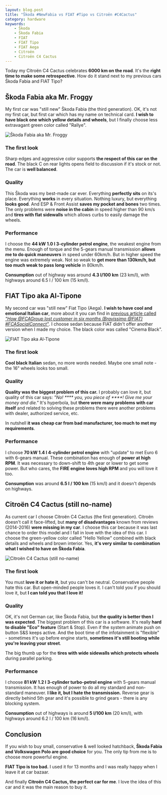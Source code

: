 ```yaml
---
layout: blog.post
title: "Škoda #NewFabia vs FIAT #Tipo vs Citroën #C4Cactus"
category: hardware
keywords:
    - Škoda
    - Škoda Fabia
    - FIAT
    - FIAT Tipo
    - FIAT Aega
    - Citroën
    - Citroën C4 Cactus
---
```


Today my Citroën C4 Cactus celebrates **6000 km on the road**.
It's the **right time to make some retrospective**.
How do it stand next to my previous cars Škoda Fabia and FIAT Tipo?



## Škoda Fabia aka Mr. Froggy

My first car was "still new" Škoda Fabia (the third generation).
OK, it's not my first car, but first car which has my name on technical card.
**I wish to have black one which yellow details and wheels**, but I finally choose less extravagant green color called "Rallye".

![Škoda Fabia aka Mr. Froggy](/notes/data/2018-06-02/skoda-new-fabia-vs-fiat-tipo-vs-citroen-c4-cactus/skoda-fabia-iii.jpg)

### The first look

Sharp edges and aggressive color supports **the respect of this car on the road**.
The black C on rear lights opens field to discussion if it's stock or not.
The car is **well balanced**.

### Quality

This Škoda was my best-made car ever.
Everything **perfectly sits** on its's place.
Everything **works** in every situation.
Nothing luxury, but everything **looks good**.
And ESP & Front Assist **saves my pocket and bones** two times.
The only problems were **noise in the cabin** in speed higher than 90 km/s and **tires with flat sidewalls** which allows curbs to easily damage the wheels.

### Performance

I choose the **44 kW 1.0 l 3-cylinder petrol engine**, the weakest engine from the menu.
Enough of torque and the 5-gears manual transmission **allows me to do quick maneuvers** in speed under 60km/h.
But in higher speed the engine was extremely weak.
Not so weak to **get more than 130km/h, but too much weak to pass long vehicle** in 80km/h.

**Consumption** out of highway was around **4.3 l/100 km** (23 km/l), with highways around 6.5 l / 100 km (15 km/l).



## FIAT Tipo aka Al-Tipone

My second car was "still new" Fiat Tipo (Aega).
**I wish to have cool and emotional Italian car**, more about it you can find in [previous article called *"How @FCAGroup lost customer in six months (Bravissimo @FIAT) #FCASocialConnect"*](/notes/2017/12/03/how-fca-group-lost-customer-in-six-months-bravissimo-fiat.html).
I choose sedan because FIAT didn't offer another version when I made my choice.
The black color was called "Cinema Black".

![FIAT Tipo aka Al-Tipone](/notes/data/2018-06-02/skoda-new-fabia-vs-fiat-tipo-vs-citroen-c4-cactus/fiat-tipo-aega.jpg)

### The first look

**Cool black Italian** sedan, no more words needed.
Maybe one small note - the 16" wheels looks too small.

### Quality

**Quality was the biggest problem of this car.**
I probably can love it, but quality of this car says: *"No! \*\*\*\* you, you piece of \*\*\*\*! Give me your money and die."*
It's hyperbola, but **there were many problems with car itself** and related to solving these problems there were another problems with dealer, authorized service, etc.

In nutshell **it was cheap car from bad manufacturer, too much to met my requirements**.

### Performance

I choose **70 kW 1.4 l 4-cylinder petrol engine** with "update" to met Euro 6 with 6-gears manual.
These combination has enough of **power at high RPM**.
It was necessary to down-shift to 4th gear or lower to get some power.
But who cares, the **FIRE engine loves high RPM** and you will love it too.

**Consumption** was around **6.5 l / 100 km** (15 km/l) and it doesn't depends on highways.



## Citroën C4 Cactus (still no-name)

As current car I choose Citroën C4 Cactus (the first generation).
Citroën doesn't call it face-lifted, but **many of disadvantages** known from reviews (2014-2016) **were missing in my car**.
I choose this car because it was last chance to order this model and I fall in love with the idea of this car.
I choose the green-yellow color called "Hello Yellow" combined with black details and wheels and brown interior.
Yes, **it's very similar to combination what I wished to have on Škoda Fabia**.

![Citroën C4 Cactus (still no-name)](/notes/data/2018-06-02/skoda-new-fabia-vs-fiat-tipo-vs-citroen-c4-cactus/citroen-c4-cactus.jpg)

### The first look

You must **love it or hate it**, but you can't be neutral.
Conservative people hate this car.
But open-minded people loves it.
I can't told you if you should love it, but **I can told you that I love it!**

### Quality

OK, it's not German car, like Škoda Fabia, but **the quality is better then I was expected**.
The biggest problem of this car is a software.
It's really **hard to disable "Eco" feature** (Start & Stop).
Even if the system animate push on button S&S keeps active.
And the boot time of the infotainment is "flexible" - sometimes it's up before engine starts, **sometimes it's still booting while you're leaving your street**.

The big thumb up for the **tires with wide sidewalls which protects wheels** during parallel parking.

### Performance

I choose **81 kW 1.2 l 3-cylinder turbo-petrol engine** with 5-gears manual transmission.
It has enough of power to do all my standard and non-standard maneuver.
**I like it, but I hate the transmission.**
Reverse gear is directly behind 5th gear and it's possible to grind gears - there is any blocking system.

**Consumption** out of highways is around **5 l/100 km** (20 km/l), with highways around 6.2 l / 100 km (16 km/l).



## Conclusion

If you wish to buy small, conservative & well looked hatchback, **Škoda Fabia and Volkswagen Polo are good choice** for you.
The only tip from me is to choose more powerful engine.

**FIAT Tipo is too bad.**
I used it for 13 months and I was really happy when I leave it at car bazaar.

And finally **Citroën C4 Cactus, the perfect car for me**.
I love the idea of this car and it was the main reason to buy it.

